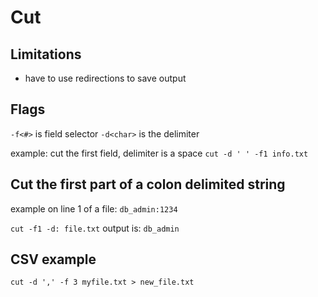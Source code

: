 # Cut

## Limitations
- have to use redirections to save output

## Flags
`-f<#>` is field selector
`-d<char>` is the delimiter

example:
cut the first field, delimiter is a space
`cut -d ' ' -f1 info.txt`

## Cut the first part of a colon delimited string
example on line 1 of a file: `db_admin:1234`

`cut -f1 -d: file.txt`
output is: `db_admin`

## CSV example
`cut -d ',' -f 3 myfile.txt > new_file.txt`